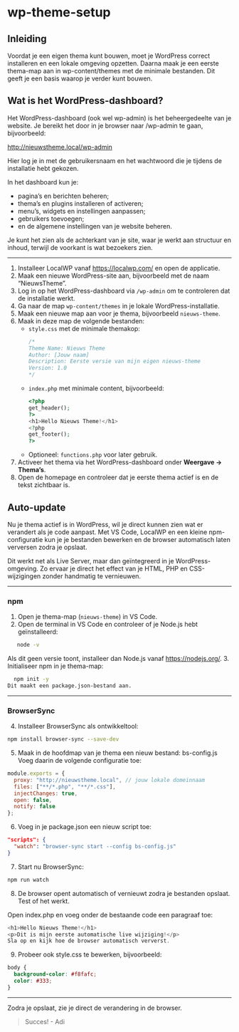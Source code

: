 # wp-theme-setup

## Inleiding
Voordat je een eigen thema kunt bouwen, moet je WordPress correct installeren en een lokale omgeving opzetten. Daarna maak je een eerste thema-map aan in wp-content/themes met de minimale bestanden. Dit geeft je een basis waarop je verder kunt bouwen.

## Wat is het WordPress-dashboard?
Het WordPress-dashboard (ook wel wp-admin) is het beheergedeelte van je website. Je bereikt het door in je browser naar /wp-admin te gaan, bijvoorbeeld:

http://nieuwstheme.local/wp-admin


Hier log je in met de gebruikersnaam en het wachtwoord die je tijdens de installatie hebt gekozen.

In het dashboard kun je:
- pagina’s en berichten beheren;
- thema’s en plugins installeren of activeren;
- menu’s, widgets en instellingen aanpassen;
- gebruikers toevoegen;
- en de algemene instellingen van je website beheren.

Je kunt het zien als de achterkant van je site, waar je werkt aan structuur en inhoud, terwijl de voorkant is wat bezoekers zien.

---

1. Installeer LocalWP vanaf https://localwp.com/ en open de applicatie.
2. Maak een nieuwe WordPress-site aan, bijvoorbeeld met de naam “NieuwsTheme”.
3. Log in op het WordPress-dashboard via `/wp-admin` om te controleren dat de installatie werkt.
4. Ga naar de map `wp-content/themes` in je lokale WordPress-installatie.
5. Maak een nieuwe map aan voor je thema, bijvoorbeeld `nieuws-theme`.
6. Maak in deze map de volgende bestanden:
   - `style.css` met de minimale themakop:
     ```css
     /*
     Theme Name: Nieuws Theme
     Author: [Jouw naam]
     Description: Eerste versie van mijn eigen nieuws-theme
     Version: 1.0
     */
     ```
   - `index.php` met minimale content, bijvoorbeeld:
     ```php
     <?php
     get_header();
     ?>
     <h1>Hello Nieuws Theme!</h1>
     <?php
     get_footer();
     ?>
     ```
   - Optioneel: `functions.php` voor later gebruik.
7. Activeer het thema via het WordPress-dashboard onder **Weergave → Thema’s**.
8. Open de homepage en controleer dat je eerste thema actief is en de tekst zichtbaar is.

## Auto-update
Nu je thema actief is in WordPress, wil je direct kunnen zien wat er verandert als je code aanpast.
Met VS Code, LocalWP en een kleine npm-configuratie kun je je bestanden bewerken en de browser automatisch laten verversen zodra je opslaat.

Dit werkt net als Live Server, maar dan geïntegreerd in je WordPress-omgeving.
Zo ervaar je direct het effect van je HTML, PHP en CSS-wijzigingen zonder handmatig te vernieuwen.

---

### npm

1. Open je thema-map (`nieuws-theme`) in VS Code.
2. Open de terminal in VS Code en controleer of je Node.js hebt geïnstalleerd:
```bash
   node -v
   ```

Als dit geen versie toont, installeer dan Node.js vanaf https://nodejs.org/.
3. Initialiseer npm in je thema-map:

```bash
  npm init -y
Dit maakt een package.json-bestand aan.
```

---

### BrowserSync
4. Installeer BrowserSync als ontwikkeltool:

```bash
npm install browser-sync --save-dev
```

5. Maak in de hoofdmap van je thema een nieuw bestand: bs-config.js
Voeg daarin de volgende configuratie toe:

```js
module.exports = {
  proxy: "http://nieuwstheme.local", // jouw lokale domeinnaam
  files: ["**/*.php", "**/*.css"],
  injectChanges: true,
  open: false,
  notify: false
};
```

6. Voeg in je package.json een nieuw script toe:
```json
"scripts": {
  "watch": "browser-sync start --config bs-config.js"
}
```

7. Start nu BrowserSync:

```bash
npm run watch
```

8. De browser opent automatisch of vernieuwt zodra je bestanden opslaat.
Test of het werkt.

Open index.php en voeg onder de bestaande code een paragraaf toe:
```php
<h1>Hello Nieuws Theme!</h1>
<p>Dit is mijn eerste automatische live wijziging!</p>
Sla op en kijk hoe de browser automatisch ververst.
```

9. Probeer ook style.css te bewerken, bijvoorbeeld:

```css
body {
  background-color: #f8fafc;
  color: #333;
}
```

---

Zodra je opslaat, zie je direct de verandering in de browser.

> Succes! - Adi